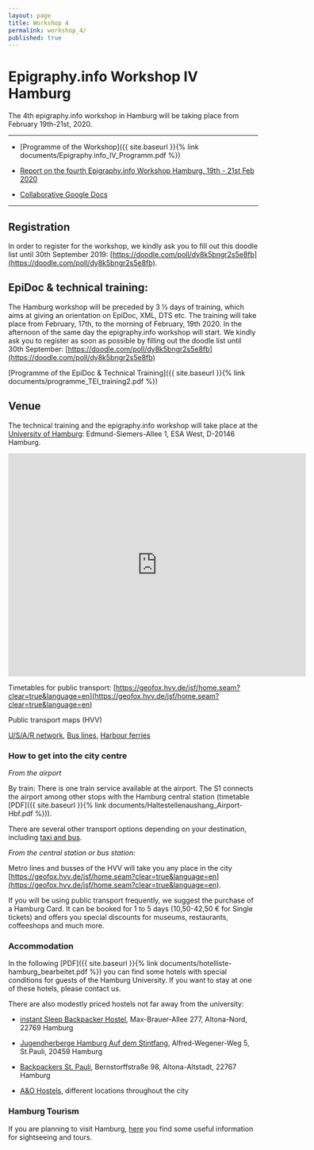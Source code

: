 ```yaml
---
layout: page
title: Workshop 4
permalink: workshop_4/
published: true
---
```




# Epigraphy.info Workshop IV Hamburg

The 4th epigraphy.info workshop in Hamburg will be taking place from February 19th-21st, 2020. 


---
* [Programme of the Workshop]({{ site.baseurl }}{% link documents/Epigraphy.info_IV_Programm.pdf %})

* [Report on the fourth Epigraphy.info Workshop Hamburg, 19th - 21st Feb 2020](https://archiv.ub.uni-heidelberg.de/volltextserver/28950/)

* [Collaborative Google Docs](https://docs.google.com/document/d/1FBA9IOQ57pCtnyV7ybjuc2WhNrA916tBy48reAaTPqM/edit?usp=sharing)

---

## Registration

In order to register for the workshop, we kindly ask you to fill out this doodle list until 30th September 2019: [https://doodle.com/poll/dy8k5bngr2s5e8fb](https://doodle.com/poll/dy8k5bngr2s5e8fb).


## EpiDoc & technical training:

The Hamburg workshop will be preceded by 3 ½ days of training, which aims at giving an orientation on EpiDoc, XML, DTS etc.
The training will take place from February, 17th, to the morning of February, 19th 2020. In the afternoon of the same day the epigraphy.info workshop will start.
We kindly ask you to register as soon as possible by filling out the doodle list until 30th September: [https://doodle.com/poll/dy8k5bngr2s5e8fb](https://doodle.com/poll/dy8k5bngr2s5e8fb)

[Programme of the EpiDoc & Technical Training]({{ site.baseurl }}{% link documents/programme_TEI_training2.pdf %})

## Venue

The technical training and the epigraphy.info workshop will take place at the [University of Hamburg](https://www.uni-hamburg.de/en/): Edmund-Siemers-Allee 1, ESA West, D-20146 Hamburg.


<iframe src="https://www.google.com/maps/embed?pb=!1m18!1m12!1m3!1d2567.088842443947!2d9.984432751546963!3d53.56454222992736!2m3!1f0!2f0!3f0!3m2!1i1024!2i768!4f13.1!3m3!1m2!1s0x47b18f3cc081add1%3A0xf69e59b531672643!2sEdmund-Siemers-Allee%201%2C%2020146%20Hamburg%2C%20Germany!5e1!3m2!1sen!2sdk!4v1611063880027!5m2!1sen!2sdk" width="600" height="450" frameborder="0" style="border:0;" allowfullscreen="" aria-hidden="false" tabindex="0"></iframe>

Timetables for public transport: [https://geofox.hvv.de/jsf/home.seam?clear=true&language=en](https://geofox.hvv.de/jsf/home.seam?clear=true&language=en)

Public transport maps (HVV)

[U/S/A/R network](https://www.hvv.de/resource/blob/2446/18ba0c9adf2ccca10aec9eff89b30b01/mfa-einstiegshilfen-hvv-data.pdf), [Bus lines](https://www.hvv.de/resource/blob/2620/1b1cfe947ec01339f965c717e533341c/hvv-linienplan-metrobus-alle-schem-data.pdf), [Harbour ferries](https://www.hvv.de/resource/blob/2448/257aaff517ba3e7dd04f54178dc4744b/hvv-linienplan-hafenfaehren-data.pdf)

### How to get into the city centre

*From the airport*

By train: There is one train service available at the airport. The S1 connects the airport among other stops with the Hamburg central station (timetable [PDF]({{ site.baseurl }}{% link documents/Haltestellenaushang_Airport-Hbf.pdf %})).

There are several other transport options depending on your destination, including [taxi and bus](https://www.hamburg-airport.de/de/busse_bahn_und_transfer.php).

*From the central station or bus station:*

Metro lines and busses of the HVV will take you any place in the city [https://geofox.hvv.de/jsf/home.seam?clear=true&language=en](https://geofox.hvv.de/jsf/home.seam?clear=true&language=en).

If you will be using public transport frequently, we suggest the purchase of a Hamburg Card. It can be booked for 1 to 5 days (10,50-42,50 € for Single tickets) and offers you special discounts for museums, restaurants, coffeeshops and much more.

### Accommodation

In the following [PDF]({{ site.baseurl }}{% link documents/hotelliste-hamburg_bearbeitet.pdf %}) you can find some hotels with special conditions for guests of the Hamburg University. If you want to stay at one of these hotels, please contact us.

There are also modestly priced hostels not far away from the university:

* [instant Sleep Backpacker Hostel](https://instantsleep.com/), Max-Brauer-Allee 277, Altona-Nord, 22769 Hamburg

* [Jugendherberge Hamburg Auf dem Stintfang](https://www.jugendherberge.de/jugendherbergen/hamburg-stintfang-523/portraet/), Alfred-Wegener-Weg 5, St.Pauli, 20459 Hamburg

* [Backpackers St. Pauli](https://www.backpackers-stpauli.de/), Bernstorffstraße 98, Altona-Altstadt, 22767 Hamburg

* [A&O Hostels](https://www.aohostels.com/de/jugendherberge/jugendherberge-hamburg/?gclid=EAIaIQobChMIoI6toKa55AIVieh3Ch1Mdwl0EAAYAiAAEgLIGvD_BwE), different locations throughout the city 


### Hamburg Tourism

If you are planning to visit Hamburg, [here](https://www.hamburg-travel.com/?_ga=2.89534107.1622328704.1567513620-860014801.1567513620&trcontrol=0) you find some useful information for sightseeing and tours.




